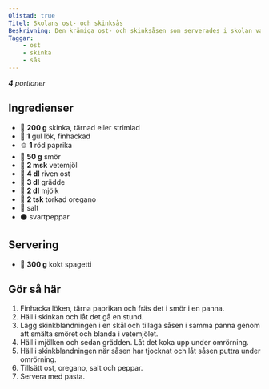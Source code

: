 ```yaml
---
Olistad: true
Titel: Skolans ost- och skinksås
Beskrivning: Den krämiga ost- och skinksåsen som serverades i skolan var mångas favorit.
Taggar:
    - ost
    - skinka
    - sås
---
```


_**4** portioner_

## Ingredienser

- :cut_of_meat: **200 g** skinka, tärnad eller strimlad
- :onion: **1** gul lök, finhackad
- :bell_pepper: **1** röd paprika
- :butter: **50 g** smör
- 🌾 **2 msk** vetemjöl
- :cheese: **4 dl** riven ost
- :milk_glass: **3 dl** grädde
- :milk_glass: **2 dl** mjölk
- :herb: **2 tsk** torkad oregano
- :salt: salt
- :black_circle: svartpeppar

## Servering

- :spaghetti: **300 g** kokt spagetti

## Gör så här

1. Finhacka löken, tärna paprikan och fräs det i smör i en panna.
2. Häll i skinkan och låt det gå en stund.
3. Lägg skinkblandningen i en skål och tillaga såsen i samma panna genom att smälta smöret och blanda i vetemjölet.
4. Häll i mjölken och sedan grädden. Låt det koka upp under omrörning.
5. Häll i skinkblandningen när såsen har tjocknat och låt såsen puttra under omrörning.
6. Tillsätt ost, oregano, salt och peppar.
7. Servera med pasta.
